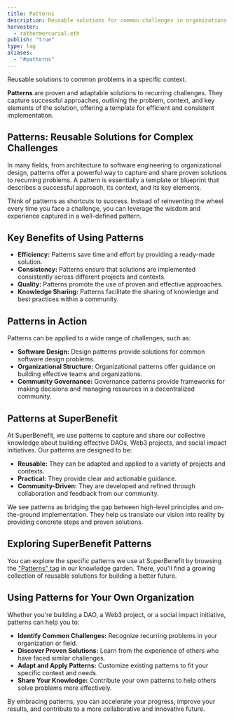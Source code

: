 ```yaml
---
title: Patterns
description: Reusable solutions for common challenges in organizations and systems.
harvester:
  - rathermercurial.eth
publish: "true"
type: tag
aliases:
  - "#patterns"
---
```


Reusable solutions to common problems in a specific context.

**Patterns** are proven and adaptable solutions to recurring challenges. They capture successful approaches, outlining the problem, context, and key elements of the solution, offering a template for efficient and consistent implementation.

## Patterns: Reusable Solutions for Complex Challenges

In many fields, from architecture to software engineering to organizational design, patterns offer a powerful way to capture and share proven solutions to recurring problems. A pattern is essentially a template or blueprint that describes a successful approach, its context, and its key elements.

Think of patterns as shortcuts to success. Instead of reinventing the wheel every time you face a challenge, you can leverage the wisdom and experience captured in a well-defined pattern.

## Key Benefits of Using Patterns

*   **Efficiency:** Patterns save time and effort by providing a ready-made solution.
*   **Consistency:** Patterns ensure that solutions are implemented consistently across different projects and contexts.
*   **Quality:** Patterns promote the use of proven and effective approaches.
*   **Knowledge Sharing:** Patterns facilitate the sharing of knowledge and best practices within a community.

## Patterns in Action

Patterns can be applied to a wide range of challenges, such as:

*   **Software Design:** Design patterns provide solutions for common software design problems.
*   **Organizational Structure:** Organizational patterns offer guidance on building effective teams and organizations.
*   **Community Governance:** Governance patterns provide frameworks for making decisions and managing resources in a decentralized community.

## Patterns at SuperBenefit

At SuperBenefit, we use patterns to capture and share our collective knowledge about building effective DAOs, Web3 projects, and social impact initiatives. Our patterns are designed to be:

*   **Reusable:** They can be adapted and applied to a variety of projects and contexts.
*   **Practical:** They provide clear and actionable guidance.
*   **Community-Driven:** They are developed and refined through collaboration and feedback from our community.

We see patterns as bridging the gap between high-level principles and on-the-ground implementation. They help us translate our vision into reality by providing concrete steps and proven solutions.

## Exploring SuperBenefit Patterns

You can explore the specific patterns we use at SuperBenefit by browsing the ["Patterns" tag](/tags/patterns.md) in our knowledge garden. There, you'll find a growing collection of reusable solutions for building a better future.

## Using Patterns for Your Own Organization

Whether you're building a DAO, a Web3 project, or a social impact initiative, patterns can help you to:

*   **Identify Common Challenges:** Recognize recurring problems in your organization or field.
*   **Discover Proven Solutions:** Learn from the experience of others who have faced similar challenges.
*   **Adapt and Apply Patterns:** Customize existing patterns to fit your specific context and needs.
*   **Share Your Knowledge:** Contribute your own patterns to help others solve problems more effectively.

By embracing patterns, you can accelerate your progress, improve your results, and contribute to a more collaborative and innovative future.